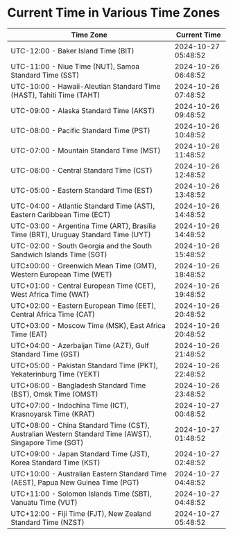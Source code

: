 # Current Time in Various Time Zones

| Time Zone | Current Time |
|-----------|--------------|
| UTC-12:00 - Baker Island Time (BIT) | 2024-10-27 05:48:52 |
| UTC-11:00 - Niue Time (NUT), Samoa Standard Time (SST) | 2024-10-26 06:48:52 |
| UTC-10:00 - Hawaii-Aleutian Standard Time (HAST), Tahiti Time (TAHT) | 2024-10-26 07:48:52 |
| UTC-09:00 - Alaska Standard Time (AKST) | 2024-10-26 09:48:52 |
| UTC-08:00 - Pacific Standard Time (PST) | 2024-10-26 10:48:52 |
| UTC-07:00 - Mountain Standard Time (MST) | 2024-10-26 11:48:52 |
| UTC-06:00 - Central Standard Time (CST) | 2024-10-26 12:48:52 |
| UTC-05:00 - Eastern Standard Time (EST) | 2024-10-26 13:48:52 |
| UTC-04:00 - Atlantic Standard Time (AST), Eastern Caribbean Time (ECT) | 2024-10-26 14:48:52 |
| UTC-03:00 - Argentina Time (ART), Brasília Time (BRT), Uruguay Standard Time (UYT) | 2024-10-26 14:48:52 |
| UTC-02:00 - South Georgia and the South Sandwich Islands Time (SGT) | 2024-10-26 15:48:52 |
| UTC±00:00 - Greenwich Mean Time (GMT), Western European Time (WET) | 2024-10-26 18:48:52 |
| UTC+01:00 - Central European Time (CET), West Africa Time (WAT) | 2024-10-26 19:48:52 |
| UTC+02:00 - Eastern European Time (EET), Central Africa Time (CAT) | 2024-10-26 20:48:52 |
| UTC+03:00 - Moscow Time (MSK), East Africa Time (EAT) | 2024-10-26 20:48:52 |
| UTC+04:00 - Azerbaijan Time (AZT), Gulf Standard Time (GST) | 2024-10-26 21:48:52 |
| UTC+05:00 - Pakistan Standard Time (PKT), Yekaterinburg Time (YEKT) | 2024-10-26 22:48:52 |
| UTC+06:00 - Bangladesh Standard Time (BST), Omsk Time (OMST) | 2024-10-26 23:48:52 |
| UTC+07:00 - Indochina Time (ICT), Krasnoyarsk Time (KRAT) | 2024-10-27 00:48:52 |
| UTC+08:00 - China Standard Time (CST), Australian Western Standard Time (AWST), Singapore Time (SGT) | 2024-10-27 01:48:52 |
| UTC+09:00 - Japan Standard Time (JST), Korea Standard Time (KST) | 2024-10-27 02:48:52 |
| UTC+10:00 - Australian Eastern Standard Time (AEST), Papua New Guinea Time (PGT) | 2024-10-27 04:48:52 |
| UTC+11:00 - Solomon Islands Time (SBT), Vanuatu Time (VUT) | 2024-10-27 04:48:52 |
| UTC+12:00 - Fiji Time (FJT), New Zealand Standard Time (NZST) | 2024-10-27 05:48:52 |
